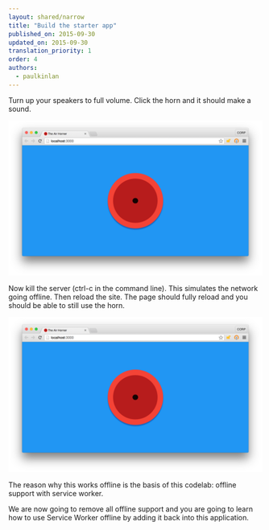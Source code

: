 ```yaml
---
layout: shared/narrow
title: "Build the starter app"
published_on: 2015-09-30
updated_on: 2015-09-30
translation_priority: 1
order: 4
authors:
  - paulkinlan
---
```



Turn up your speakers to full volume. Click the horn and it should make a sound.  

<img src="images/image01.png"  />  

Now kill the server (ctrl-c in the command line).  This simulates the network 
going offline. Then reload the site. The page should fully reload and you should 
be able to still use the horn.

<img src="images/image01.png" />  

The reason why this works offline is the basis of this codelab: offline support 
with service worker.

We are now going to remove all offline support and you are going to learn how to 
use Service Worker offline by adding it back into this application.


